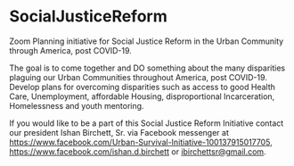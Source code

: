 # SocialJusticeReform
Zoom Planning initiative for Social Justice Reform in the Urban Community through America, post COVID-19.

The goal is to come together and DO something about the many disparities plaguing our Urban Communities throughout America, post COVID-19.  Develop plans for overcoming disparities such as access to good Health Care, Unemployment, affordable Housing, disproportional Incarceration, Homelessness and youth mentoring.

If you would like to be a part of this Social Justice Reform Initiative contact our president Ishan Birchett, Sr. via Facebook messenger at https://www.facebook.com/Urban-Survival-Initiative-100137915017705, https://www.facebook.com/ishan.d.birchett or ibirchettsr@gmail.com.
